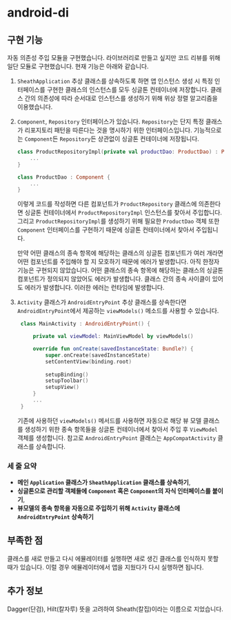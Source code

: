 # android-di

## 구현 기능
자동 의존성 주입 모듈을 구현했습니다. 라이브러리로 만들고 싶지만 코드 리뷰를 위해 일단 모듈로 구현했습니다. 현재 기능은 아래와 같습니다.

1. `SheathApplication` 추상 클래스를 상속하도록 하면 앱 인스턴스 생성 시 특정 인터페이스를 구현한 클래스의 인스턴스를 모두 싱글톤 컨테이너에 저장합니다. 클래스 간의 의존성에 따라 순서대로 인스턴스를 생성하기 위해 위상 정렬 알고리즘을 이용했습니다.
2. `Component`, `Repository` 인터페이스가 있습니다. `Repository`는 단지 특정 클래스가 리포지토리 패턴을 따른다는 것을 명시하기 위한 인터페이스입니다. 기능적으로는 `Component`든 `Repository`든 상관없이 싱글톤 컨테이너에 저장됩니다.
   ```kotlin
   class ProductRepositoryImpl(private val productDao: ProductDao) : ProductRepository, Repository {
       ...
   }

   class ProductDao : Component {
       ...
   }
   ```
   이렇게 코드를 작성하면 다른 컴포넌트가 `ProductRepository` 클래스에 의존한다면 싱글톤 컨테이너에서 `ProductRepositoryImpl` 인스턴스를 찾아서 주입합니다.
   그리고 `ProductRepositoryImpl`를 생성하기 위해 필요한 `ProductDao` 객체 또한 `Component` 인터페이스를 구현하기 때문에 싱글톤 컨테이너에서 찾아서 주입됩니다.

   만약 어떤 클래스의 종속 항목에 해당하는 클래스의 싱글톤 컴포넌트가 여러 개라면 어떤 컴포넌트를 주입해야 할 지 모호하기 때문에 에러가 발생합니다. 아직 한정자 기능은 구현되지 않았습니다.
   어떤 클래스의 종속 항목에 해당하는 클래스의 싱글톤 컴포넌트가 정의되지 않았어도 에러가 발생합니다.
   클래스 간의 종속 사이클이 있어도 에러가 발생합니다.
   이러한 에러는 런타임에 발생합니다.
   
  
4. `Activity` 클래스가 `AndroidEntryPoint` 추상 클래스를 상속한다면 `AndroidEntryPoint`에서 제공하는 `viewModels()` 메소드를 사용할 수 있습니다.
   ```kotlin
    class MainActivity : AndroidEntryPoint() {

        private val viewModel: MainViewModel by viewModels()

        override fun onCreate(savedInstanceState: Bundle?) {
            super.onCreate(savedInstanceState)
            setContentView(binding.root)
    
            setupBinding()
            setupToolbar()
            setupView()
        }
        ...
    }
   ```
   기존에 사용하던 `viewModels()` 메서드를 사용하면 자동으로 해당 뷰 모델 클래스를 생성하기 위한 종속 항목들을 싱글톤 컨테이너에서 찾아서 주입 후 `ViewModel` 객체를 생성합니다.
   참고로 `AndroidEntryPoint` 클래스는 `AppCompatActivity` 클래스를 상속합니다.

### 세 줄 요약
* **메인 `Application` 클래스가 `SheathApplication` 클래스를 상속하기**, 
* **싱글톤으로 관리할 객체들에 `Component` 혹은 `Component`의 자식 인터페이스를 붙이기**, 
* **뷰모델의 종속 항목을 자동으로 주입하기 위해 `Activity` 클래스에 `AndroidEntryPoint` 상속하기**

## 부족한 점
클래스를 새로 만들고 다시 에뮬레이터를 실행하면 새로 생긴 클래스를 인식하지 못할 때가 있습니다. 이럴 경우 에뮬레이터에서 앱을 지웠다가 다시 실행하면 됩니다.

## 추가 정보
Dagger(단검), Hilt(칼자루) 뜻을 고려하여 Sheath(칼집)이라는 이름으로 지었습니다.

